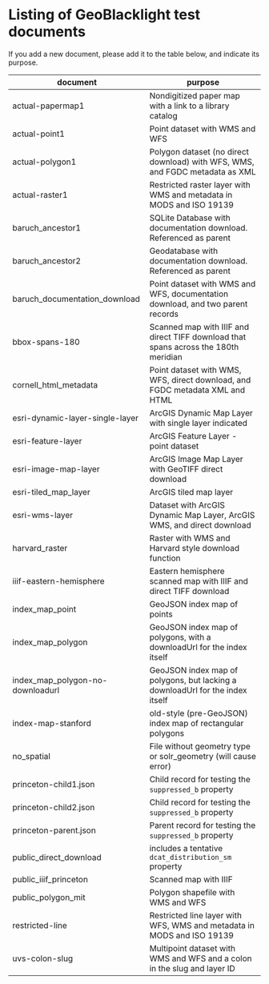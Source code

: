 # Listing of GeoBlacklight test documents

If you add a new document, please add it to the table below, and indicate its purpose.

| document | purpose |
| -------- | ------- |
| actual-papermap1 |Nondigitized paper map with a link to a library catalog|
| actual-point1 |Point dataset with WMS and WFS|
| actual-polygon1 |Polygon dataset (no direct download) with WFS, WMS, and FGDC metadata as XML|
| actual-raster1 |Restricted raster layer with WMS and metadata in MODS and ISO 19139|
| baruch_ancestor1 |SQLite Database with documentation download. Referenced as parent|
| baruch_ancestor2 |Geodatabase with documentation download. Referenced as parent|
| baruch_documentation_download |Point dataset with WMS and WFS, documentation download, and two parent records|
| bbox-spans-180 |Scanned map with IIIF and direct TIFF download that spans across the 180th meridian|
| cornell_html_metadata |Point dataset with WMS, WFS, direct download, and FGDC metadata XML and HTML|
| esri-dynamic-layer-single-layer |ArcGIS Dynamic Map Layer with single layer indicated|
| esri-feature-layer |ArcGIS Feature Layer - point dataset|
| esri-image-map-layer |ArcGIS Image Map Layer with GeoTIFF direct download|
| esri-tiled_map_layer |ArcGIS tiled map layer|
| esri-wms-layer |Dataset with ArcGIS Dynamic Map Layer, ArcGIS WMS, and direct download|
| harvard_raster |Raster with WMS and Harvard style download function|
| iiif-eastern-hemisphere |Eastern hemisphere scanned map with IIIF and direct TIFF download|
| index_map_point | GeoJSON index map of points |
| index_map_polygon | GeoJSON index map of polygons, with a downloadUrl for the index itself |
| index_map_polygon-no-downloadurl | GeoJSON index map of polygons, but lacking a downloadUrl for the index itself |
| index-map-stanford | old-style (pre-GeoJSON) index map of rectangular polygons |
| no_spatial |File without geometry type or solr_geometry (will cause error)|
| princeton-child1.json | Child record for testing the `suppressed_b` property |
| princeton-child2.json | Child record for testing the `suppressed_b` property |
| princeton-parent.json | Parent record for testing the `suppressed_b` property |
| public_direct_download | includes a tentative `dcat_distribution_sm` property |
| public_iiif_princeton |Scanned map with IIIF|
| public_polygon_mit |Polygon shapefile with WMS and WFS|
| restricted-line |Restricted line layer with WFS, WMS and metadata in MODS and ISO 19139|
| uvs-colon-slug | Multipoint dataset with WMS and WFS and a colon in the slug and layer ID |
